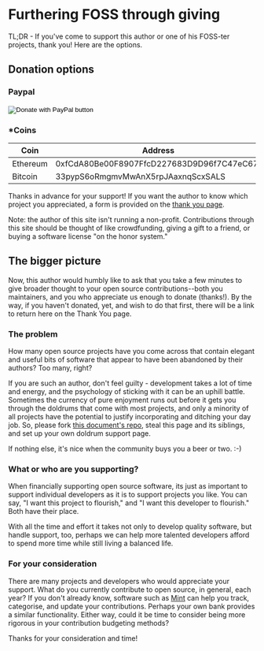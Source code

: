 # Furthering FOSS through giving

TL;DR - If you've come to support this author or one of his FOSS-ter projects, thank you! Here are the options.

## Donation options

### Paypal
<form action="https://www.paypal.com/cgi-bin/webscr" method="post" target="_top">
<input type="hidden" name="cmd" value="_s-xclick" />
<input type="hidden" name="hosted_button_id" value="VWW8VC8LYPMPJ" />
<input type="image" src="https://www.paypalobjects.com/en_US/i/btn/btn_donateCC_LG.gif" border="0" name="submit" title="PayPal - The safer, easier way to pay online!" alt="Donate with PayPal button" />
<img alt="" border="0" src="https://www.paypal.com/en_US/i/scr/pixel.gif" width="1" height="1" />
</form>

### *Coins

| Coin     | Address 
|----------|---------
| Ethereum | 0xfCdA80Be00F8907FfcD227683D9D96f7C47eC67f
| Bitcoin  | 33pypS6oRmgmvMwAnX5rpJAaxnqScxSALS

Thanks in advance for your support! If you want the author to know which project you appreciated,
a form is provided on the [thank you page](thank-you).

Note: the author of this site isn't running a non-profit. Contributions through this site
should be thought of like crowdfunding, giving a gift to a friend, or buying a software license
"on the honor system."

## The bigger picture
Now, this author would humbly like to ask that you take a few minutes to give broader thought to your
open source contributions--both you maintainers, and you who appreciate us enough to donate (thanks!). By the way,
if you haven't donated, yet, and wish to do that first, there will be a link to return here on the
Thank You page.

### The problem
How many open source projects have you come across that contain elegant and useful bits of software that
appear to have been abandoned by their authors? Too many, right?

If you are such an author, don't feel guilty - development takes a lot of time and energy, and
the psychology of sticking with it can be an uphill battle. Sometimes the currency of pure enjoyment
runs out before it gets you through the doldrums that come with most projects, and only a minority of
all projects have the potential to justify incorporating and ditching your day job. So, please fork
[this document's repo][repo], steal this page and its siblings, and set up your own doldrum support page.

If nothing else, it's nice when the community buys you a beer or two. :-)

### What or who are you supporting?
When financially supporting open source software, its just as important to support individual developers as it
is to support projects you like. You can say, "I want this project to flourish," and "I want this developer to
flourish." Both have their place.

With all the time and effort it takes not only to develop quality software, but handle support, too, perhaps we
can help more talented developers afford to spend more time while still living a balanced life.

### For your consideration
There are many projects and developers who would appreciate your support. What do you currently contribute to
open source, in general, each year? If you don't already know, software such as [Mint] can help you track,
categorise, and update your contributions. Perhaps your own bank provides a similar functionality. Either way,
could it be time to consider being more rigorous in your contribution budgeting methods?

Thanks for your consideration and time!

[repo]: https://github.com/cdibbs/foss-giving
[Mint]: https://mint.com
[options]: #donation-options